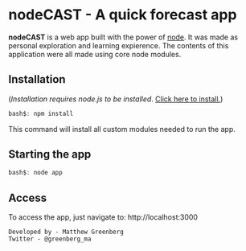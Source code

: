 # **nodeCAST** - A quick forecast app

**nodeCAST** is a web app built with the power of [node](http://nodejs.org). It was made as personal exploration and learning expierence. The contents of this application were all made using core node modules.

## Installation
(_Installation requires node.js to be installed_. [Click here to install.](http://nodejs.org))
```Javascript
bash$: npm install
```
This command will install all custom modules needed to run the app.

## Starting the app
```Javascript
bash$: node app
```

## Access
To access the app, just navigate to: http://localhost:3000

```
Developed by - Matthew Greenberg
Twitter - @greenberg_ma
```